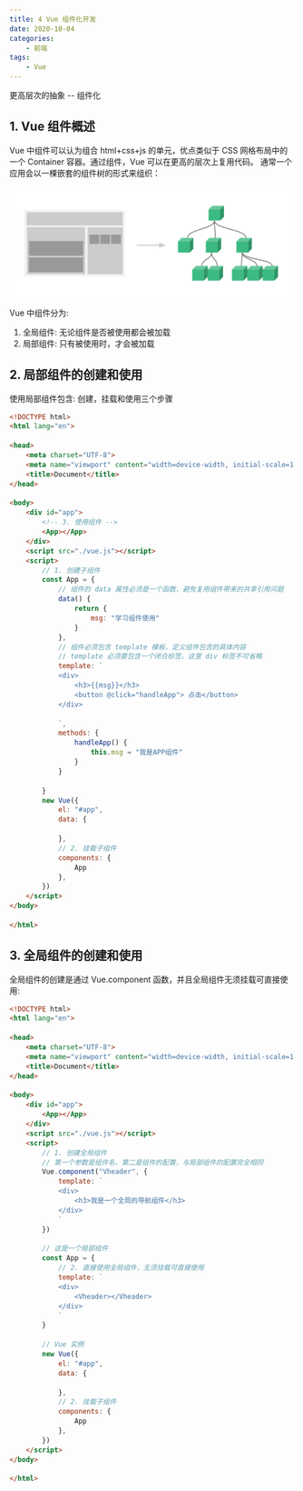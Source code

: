 ```yaml
---
title: 4 Vue 组件化开发
date: 2020-10-04
categories:
    - 前端
tags:
	- Vue
---
```

更高层次的抽象 -- 组件化
<!-- more -->

## 1. Vue 组件概述
Vue 中组件可以认为组合 html+css+js 的单元，优点类似于 CSS 网格布局中的一个 Container 容器。通过组件，Vue 可以在更高的层次上复用代码。 通常一个应用会以一棵嵌套的组件树的形式来组织：

![组件树](/images/JavaScript/vue_container.png)

Vue 中组件分为:
1. 全局组件: 无论组件是否被使用都会被加载
2. 局部组件: 只有被使用时，才会被加载

## 2. 局部组件的创建和使用
使用局部组件包含: 创建，挂载和使用三个步骤

```html
<!DOCTYPE html>
<html lang="en">

<head>
    <meta charset="UTF-8">
    <meta name="viewport" content="width=device-width, initial-scale=1.0">
    <title>Document</title>
</head>

<body>
    <div id="app">
        <!-- 3. 使用组件 -->
        <App></App>
    </div>
    <script src="./vue.js"></script>
    <script>
        // 1. 创建子组件
        const App = {
            // 组件的 data 属性必须是一个函数，避免复用组件带来的共享引用问题
            data() {
                return {
                    msg: "学习组件使用"
                }
            },
            // 组件必须包含 template 模板，定义组件包含的具体内容
            // template 必须要包含一个闭合标签，这里 div 标签不可省略
            template: `
            <div>
                <h3>{{msg}}</h3>
                <button @click="handleApp"> 点击</button>
            </div>
            
            `,
            methods: {
                handleApp() {
                    this.msg = "我是APP组件"
                }
            }

        }
        new Vue({
            el: "#app",
            data: {

            },
            // 2. 挂载子组件
            components: {
                App
            },
        })
    </script>
</body>

</html>
```

## 3. 全局组件的创建和使用
全局组件的创建是通过 Vue.component 函数，并且全局组件无须挂载可直接使用:

```html
<!DOCTYPE html>
<html lang="en">

<head>
    <meta charset="UTF-8">
    <meta name="viewport" content="width=device-width, initial-scale=1.0">
    <title>Document</title>
</head>

<body>
    <div id="app">
        <App></App>
    </div>
    <script src="./vue.js"></script>
    <script>
        // 1. 创建全局组件
        // 第一个参数是组件名，第二是组件的配置，与局部组件的配置完全相同
        Vue.component("Vheader", {
            template: `
            <div>
                <h3>我是一个全局的导航组件</h3>
            </div>
            `
        })

        // 这是一个局部组件
        const App = {
            // 2. 直接使用全局组件，无须挂载可直接使用
            template: `
            <div>
                <Vheader></Vheader>
            </div>
            `
        }

        // Vue 实例
        new Vue({
            el: "#app",
            data: {

            },
            // 2. 挂载子组件
            components: {
                App
            },
        })
    </script>
</body>

</html>
```